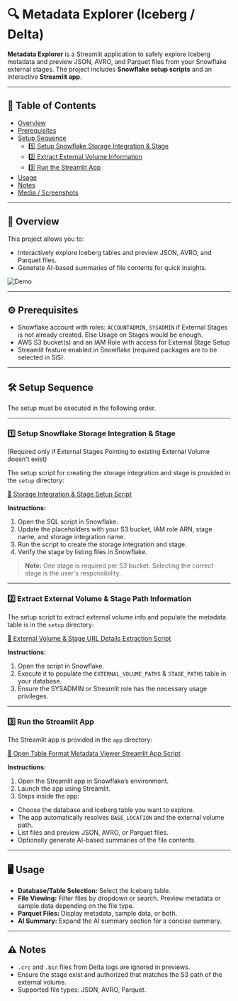 # 🔍 Metadata Explorer (Iceberg / Delta)

**Metadata Explorer** is a Streamlit application to safely explore Iceberg metadata and preview JSON, AVRO, and Parquet files from your Snowflake external stages. The project includes **Snowflake setup scripts** and an interactive **Streamlit app**.

---

## 📌 Table of Contents

- [Overview](#overview)  
- [Prerequisites](#prerequisites)  
- [Setup Sequence](#setup-sequence)  
  - [1️⃣ Setup Snowflake Storage Integration & Stage](#1-setup-snowflake-storage-integration--stage)  
  - [2️⃣ Extract External Volume Information](#2-extract-external-volume-information)  
  - [3️⃣ Run the Streamlit App](#3-run-the-streamlit-app)  
- [Usage](#usage)  
- [Notes](#notes)  
- [Media / Screenshots](#media--screenshots)  

---

## 📝 Overview

This project allows you to:

- Interactively explore Iceberg tables and preview JSON, AVRO, and Parquet files.  
- Generate AI-based summaries of file contents for quick insights.

![Demo](app_demo.gif)

---

## ⚙️ Prerequisites

- Snowflake account with roles: `ACCOUNTADMIN`, `SYSADMIN` if External Stages is not already created. Else Usage on Stages would be enough.
- AWS S3 bucket(s) and an IAM Role with access for External Stage Setup 
- Streamlit feature enabled in Snowflake (required packages are to be selected in SiS).  

---

## 🛠 Setup Sequence

The setup must be executed in the following order.

---

### 1️⃣ Setup Snowflake Storage Integration & Stage 

(Required only if External Stages Pointing to existing External Volume doesn't exist)

The setup script for creating the storage integration and stage is provided in the `setup` directory:  

[📄 Storage Integration & Stage Setup Script](./setup/1_StorageIntegration_StageSetup.sql)

**Instructions:**

1. Open the SQL script in Snowflake.  
2. Update the placeholders with your S3 bucket, IAM role ARN, stage name, and storage integration name.  
3. Run the script to create the storage integration and stage.  
4. Verify the stage by listing files in Snowflake.

> **Note:** One stage is required per S3 bucket. Selecting the correct stage is the user's responsibility.

---

### 2️⃣ Extract External Volume & Stage Path Information

The setup script to extract external volume info and populate the metadata table is in the `setup` directory:

[📄 External Volume & Stage URL Details Extraction Script](./setup/2_External_Volume_and_Stage_SetupScript.sql)

**Instructions:**

1. Open the script in Snowflake.  
2. Execute it to populate the `EXTERNAL_VOLUME_PATHS` & `STAGE_PATHS` table in your database.  
3. Ensure the SYSADMIN or Streamlit role has the necessary usage privileges.

---

### 3️⃣ Run the Streamlit App

The Streamlit app is provided in the `app` directory:

[📄 Open Table Format Metadata Viewer Streamlit App Script](./app/OpenTableFormat_MetadataViewet.py)


**Instructions:**

1. Open the Streamlit app in Snowflake’s environment.  
2. Launch the app using Streamlit.  
3. Steps inside the app:

- Choose the database and Iceberg table you want to explore.  
- The app automatically resolves `BASE_LOCATION` and the external volume path.  
- List files and preview JSON, AVRO, or Parquet files.  
- Optionally generate AI-based summaries of the file contents.

---

## 🖥 Usage

- **Database/Table Selection:** Select the Iceberg table.  
- **File Viewing:** Filter files by dropdown or search. Preview metadata or sample data depending on the file type.  
- **Parquet Files:** Display metadata, sample data, or both.  
- **AI Summary:** Expand the AI summary section for a concise summary.

---

## ⚠️ Notes

- `.crc` and `.bin` files from Delta logs are ignored in previews.  
- Ensure the stage exist and authorized that matches the S3 path of the external volume.  
- Supported file types: JSON, AVRO, Parquet.  

